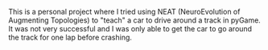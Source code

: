 This is a personal project where I tried using NEAT (NeuroEvolution of Augmenting Topologies) to "teach" a car to drive around a track in pyGame. 
It was not very successful and I was only able to get the car to go around the track for one lap before crashing. 
